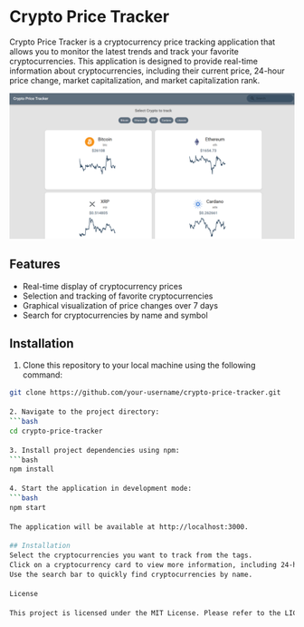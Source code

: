 # Crypto Price Tracker

Crypto Price Tracker is a cryptocurrency price tracking application that allows you to monitor the latest trends and track your favorite cryptocurrencies. This application is designed to provide real-time information about cryptocurrencies, including their current price, 24-hour price change, market capitalization, and market capitalization rank.

![Screenshot App](src/assets/screenshot_app.png)

## Features

- Real-time display of cryptocurrency prices
- Selection and tracking of favorite cryptocurrencies
- Graphical visualization of price changes over 7 days
- Search for cryptocurrencies by name and symbol

## Installation

1. Clone this repository to your local machine using the following command:

```bash
git clone https://github.com/your-username/crypto-price-tracker.git

2. Navigate to the project directory:
```bash
cd crypto-price-tracker

3. Install project dependencies using npm:
```bash
npm install

4. Start the application in development mode:
```bash
npm start

The application will be available at http://localhost:3000.

## Installation
Select the cryptocurrencies you want to track from the tags.
Click on a cryptocurrency card to view more information, including 24-hour price changes, market capitalization, and market capitalization rank.
Use the search bar to quickly find cryptocurrencies by name.

License

This project is licensed under the MIT License. Please refer to the LICENSE file for more information.
